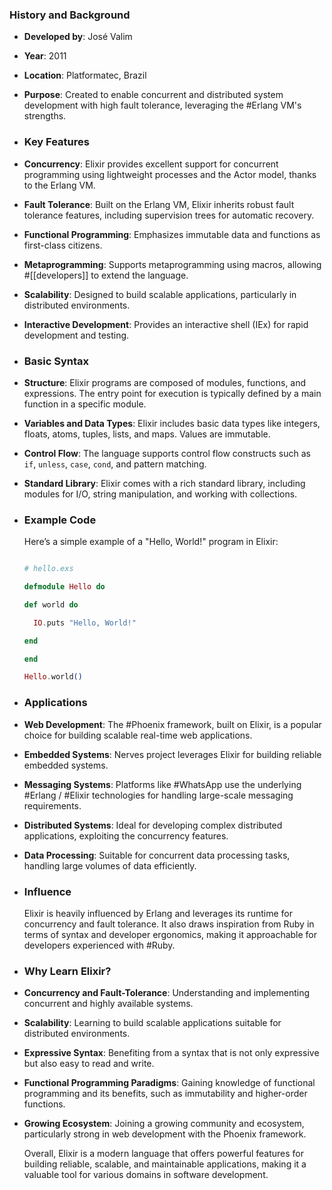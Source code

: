 ### **History and Background**
- **Developed by**: José Valim
- **Year**: 2011
- **Location**: Platformatec, Brazil
- **Purpose**: Created to enable concurrent and distributed system development with high fault tolerance, leveraging the #Erlang VM's strengths.
- ### **Key Features**
- **Concurrency**: Elixir provides excellent support for concurrent programming using lightweight processes and the Actor model, thanks to the Erlang VM.
- **Fault Tolerance**: Built on the Erlang VM, Elixir inherits robust fault tolerance features, including supervision trees for automatic recovery.
- **Functional Programming**: Emphasizes immutable data and functions as first-class citizens.
- **Metaprogramming**: Supports metaprogramming using macros, allowing #[[developers]] to extend the language.
- **Scalability**: Designed to build scalable applications, particularly in distributed environments.
- **Interactive Development**: Provides an interactive shell (IEx) for rapid development and testing.
- ### **Basic Syntax**
- **Structure**: Elixir programs are composed of modules, functions, and expressions. The entry point for execution is typically defined by a main function in a specific module.
- **Variables and Data Types**: Elixir includes basic data types like integers, floats, atoms, tuples, lists, and maps. Values are immutable.
- **Control Flow**: The language supports control flow constructs such as `if`, `unless`, `case`, `cond`, and pattern matching.
- **Standard Library**: Elixir comes with a rich standard library, including modules for I/O, string manipulation, and working with collections.
- ### **Example Code**
  
  Here’s a simple example of a "Hello, World!" program in Elixir:
  
  ```elixir
  
  # hello.exs
  
  defmodule Hello do
  
  def world do
  
    IO.puts "Hello, World!"
  
  end
  
  end
  
  Hello.world()
  
  ```
- ### **Applications**
- **Web Development**: The #Phoenix framework, built on Elixir, is a popular choice for building scalable real-time web applications.
- **Embedded Systems**: Nerves project leverages Elixir for building reliable embedded systems.
- **Messaging Systems**: Platforms like #WhatsApp use the underlying #Erlang / #Elixir technologies for handling large-scale messaging requirements.
- **Distributed Systems**: Ideal for developing complex distributed applications, exploiting the concurrency features.
- **Data Processing**: Suitable for concurrent data processing tasks, handling large volumes of data efficiently.
- ### **Influence**
  
  Elixir is heavily influenced by Erlang and leverages its runtime for concurrency and fault tolerance. It also draws inspiration from Ruby in terms of syntax and developer ergonomics, making it approachable for developers experienced with #Ruby.
- ### **Why Learn Elixir?**
- **Concurrency and Fault-Tolerance**: Understanding and implementing concurrent and highly available systems.
- **Scalability**: Learning to build scalable applications suitable for distributed environments.
- **Expressive Syntax**: Benefiting from a syntax that is not only expressive but also easy to read and write.
- **Functional Programming Paradigms**: Gaining knowledge of functional programming and its benefits, such as immutability and higher-order functions.
- **Growing Ecosystem**: Joining a growing community and ecosystem, particularly strong in web development with the Phoenix framework.
  
  Overall, Elixir is a modern language that offers powerful features for building reliable, scalable, and maintainable applications, making it a valuable tool for various domains in software development.